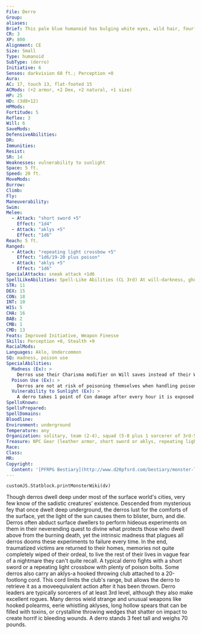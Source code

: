 ```yaml
---
File: Derro
Group: 
aliases: 
Brief: This pale blue humanoid has bulging white eyes, wild hair, fourfingered hands, and a large hooked club.
CR: 3
XP: 800
Alignment: CE
Size: Small
Type: humanoid
SubType: (derro)
Initiative: 6
Senses: darkvision 60 ft.; Perception +0
Aura: 
AC: 17, touch 13, flat-footed 15
ACMods: (+2 armor, +2 Dex, +2 natural, +1 size)
HP: 25
HD: (3d8+12)
HPMods: 
Fortitude: 5
Reflex: 3
Will: 6
SaveMods: 
DefensiveAbilities: 
DR: 
Immunities: 
Resist: 
SR: 14
Weaknesses: vulnerability to sunlight
Space: 5 ft.
Speed: 20 ft.
MoveMods: 
Burrow: 
Climb: 
Fly: 
Maneuverability: 
Swim: 
Melee: 
  - Attack: "short sword +5"
    Effect: "1d4"
  - Attack: "aklys +5"
    Effect: "1d6"
Reach: 5 ft.
Ranged: 
  - Attack: "repeating light crossbow +5"
    Effect: "1d6/19-20 plus poison"
  - Attack: "aklys +5"
    Effect: "1d6"
SpecialAttacks: sneak attack +1d6
SpellLikeAbilities: Spell-Like Abilities (CL 3rd) At will-darkness, ghost sound (DC 13) 1/day-daze (DC 13), sound burst (DC 15)
STR: 11
DEX: 15
CON: 18
INT: 10
WIS: 5
CHA: 16
BAB: 2
CMB: 1
CMD: 13
Feats: Improved Initiative, Weapon Finesse
Skills: Perception +0, Stealth +9
RacialMods: 
Languages: Aklo, Undercommon
SQ: madness, poison use
SpecialAbilities:
  Madness (Ex): >
    Derros use their Charisma modifier on Will saves instead of their Wisdom modifier, and are immune to insanity and confusion effects. Only a miracle or wish can remove a derro's madness. If this occurs, the derro gains 6 points of Wisdom and loses 6 points of Charisma.
  Poison Use (Ex): >
    Derros are not at risk of poisoning themselves when handling poison. They use Medium spider venom to poison their crossbow bolts, and generally carry 10 prepoisoned bolts at all times.
  Vulnerability to Sunlight (Ex): >
    A derro takes 1 point of Con damage after every hour it is exposed to sunlight.
SpellsKnown: 
SpellsPrepared: 
SpellDomains: 
Bloodline: 
Environment: underground
Temperature: any
Organization: solitary, team (2-4), squad (5-8 plus 1 sorcerer of 3rd-5th level), or band (11-20 plus 30% noncombatants plus 3 sorcerers of 3rd-8th level)
Treasure: NPC Gear (leather armor, short sword or aklys, repeating light crossbow with 10 poisoned bolts, other treasure)
Race: 
Class: 
MR: 
Copyright:
  Content: '[PFRPG Bestiary](http://www.d20pfsrd.com/bestiary/monster-listings/humanoids/derro)'
---
```

```dataviewjs
customJS.Statblock.printMonsterWiki(dv)
```
Though derros dwell deep under most of the surface world's cities, very few know of the sadistic creatures' existence. Descended from mysterious fey that once dwelt deep underground, the derros lust for the comforts of the surface, yet the light of the sun causes them to blister, burn, and die. Derros often abduct surface dwellers to perform hideous experiments on them in their neverending quest to divine what protects those who dwell above from the burning death, yet the intrinsic madness that plagues all derros dooms these experiments to failure every time. In the end, traumatized victims are returned to their homes, memories not quite completely wiped of their ordeal, to live the rest of their lives in vague fear of a nightmare they can't quite recall. A typical derro fights with a short sword or a repeating light crossbow with plenty of poison bolts. Some derros also carry an aklys-a hooked throwing club attached to a 20-footlong cord. This cord limits the club's range, but allows the derro to retrieve it as a moveequivalent action after it has been thrown. Derro leaders are typically sorcerers of at least 3rd level, although they also make excellent rogues. Many derros wield strange and unusual weapons like hooked polearms, eerie whistling aklyses, long hollow spears that can be filled with toxins, or crystalline throwing wedges that shatter on impact to create horrif ic bleeding wounds. A derro stands 3 feet tall and weighs 70 pounds.
